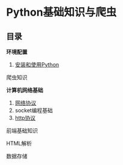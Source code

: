 # Python基础知识与爬虫
## 目录

**环境配置**

1. [安装和使用Python](docs/install-python.md)

爬虫知识

**计算机网络基础**

1. [网络协议](docs/tcp-ip.md)
2. socket编程基础
3. [http协议](docs/http.md)

前端基础知识

HTML解析

数据存储